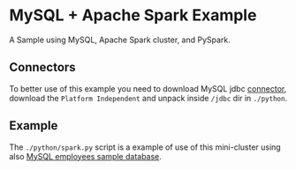 # MySQL + Apache Spark Example

A Sample using MySQL, Apache Spark cluster, and PySpark.

## Connectors

To better use of this example you need to download MySQL jdbc [connector](https://dev.mysql.com/downloads/connector/j/), download the `Platform Independent` and unpack inside `/jdbc` dir in `./python`.

## Example

The `./python/spark.py` script is a example of use of this mini-cluster using also [MySQL employees sample database](https://dev.mysql.com/doc/employee/en/).